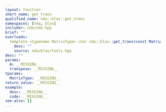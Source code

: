 ```yaml
---
layout: function
short_name: get_trans
qualified_name: nda::blas::get_trans
namespaces: [nda, blas]
includer: nda/nda.hpp
brief: ""
overloads:
  template <typename MatrixType> char nda::blas::get_trans(const MatrixType & A, _Bool transpose):
    desc: ""
    source: nda/blas/tools.hpp
desc: ""
params:
  A: __MISSING__
  transpose: __MISSING__
tparams:
  MatrixType: __MISSING__
return_value: __MISSING__
example:
  desc: __MISSING__
  code: __MISSING__
see-also: []
...
```


